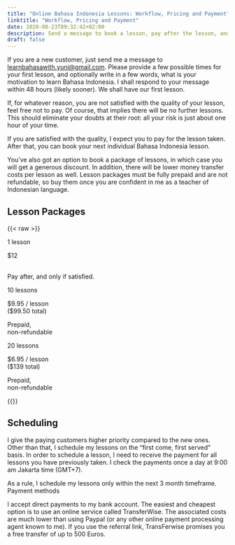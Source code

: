 ```yaml
---
title: "Online Bahasa Indonesia Lessons: Workflow, Pricing and Payment"
linktitle: "Workflow, Pricing and Payment"
date: 2020-08-23T09:32:42+02:00
description: Send a message to book a lesson, pay after the lesson, and only if satisfied.
draft: false
---
```


If you are a new customer, just send me a message to learnbahasawith.yuni@gmail.com. Please provide
a few possible times for your first lesson, and optionally write in a few words, what is your
motivation to learn Bahasa Indonesia. I shall respond to your message within 48 hours (likely
sooner). We shall have our first lesson.

If, for whatever reason, you are not satisfied with the quality of your lesson, feel free not to
pay. Of course, that implies there will be no further lessons. This should eliminate your doubts at
their root: all your risk is just about one hour of your time.

If you are satisfied with the quality, I expect you to pay for the lesson taken. After that, you can
book your next individual Bahasa Indonesia lesson.

You’ve also got an option to book a package of lessons, in which case you will get a generous
discount. In addition, there will be lower money transfer costs per lesson as well. Lesson packages
must be fully prepaid and are not refundable, so buy them once you are confident in me as a teacher
of Indonesian language.

## Lesson Packages

{{< raw >}}
<div class="priceWrapper">
    <div class="priceBox l1">
        <p class="lessons">
            1 lesson
        </p>
        <p class="price">
            $12 <br><span class="pricePerPackage">&nbsp;</span>
        </p>
        <p class="terms">
            Pay after, and only if satisfied.
        </p>
    </div>
    <div class="priceBox l10">
        <p class="lessons">
            10 lessons
        </p>
        <p class="price">
            $9.95 / lesson <br><span class="pricePerPackage">($99.50 total)</span>
        </p>
        <p class="terms">
            Prepaid, <br>non-refundable
        </p>
    </div>
    <div class="priceBox l20">
        <p class="lessons">
            20 lessons
        </p>
        <p class="price">
            $6.95 / lesson <br><span class="pricePerPackage">($139 total)</span>
        </p>
        <p class="terms">
            Prepaid, <br>non-refundable
        </p>
    </div>
</div>
{{</ raw >}}

## Scheduling

I give the paying customers higher priority compared to the new ones. Other than that, I schedule my
lessons on the “first come, first served” basis. In order to schedule a lesson, I need to receive
the payment for all lessons you have previously taken. I check the payments once a day at 9:00 am
Jakarta time (GMT+7).

As a rule, I schedule my lessons only within the next 3 month timeframe.  Payment methods

I accept direct payments to my bank account. The easiest and cheapest option is to use an online
service called TransferWise. The associated costs are much lower than using Paypal (or any other
online payment processing agent known to me). If you use the referral link, TransFerwise promises
you a free transfer of up to 500 Euros.
